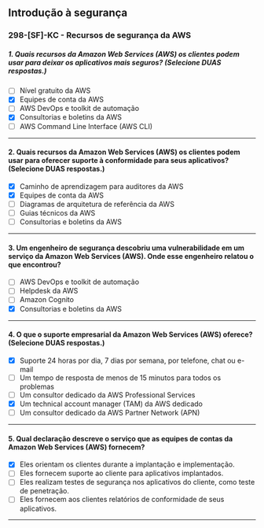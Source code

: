 ## Introdução à segurança

### 298-[SF]-KC - Recursos de segurança da AWS

##### 1. Quais recursos da Amazon Web Services (AWS) os clientes podem usar para deixar os aplicativos mais seguros? (Selecione DUAS respostas.)
- [ ] Nível gratuito da AWS
- [x] Equipes de conta da AWS
- [ ] AWS DevOps e toolkit de automação
- [x] Consultorias e boletins da AWS
- [ ] AWS Command Line Interface (AWS CLI)

***

#### 2. Quais recursos da Amazon Web Services (AWS) os clientes podem usar para oferecer suporte à conformidade para seus aplicativos? (Selecione DUAS respostas.)
- [x] Caminho de aprendizagem para auditores da AWS
- [x] Equipes de conta da AWS
- [ ] Diagramas de arquitetura de referência da AWS
- [ ] Guias técnicos da AWS
- [ ] Consultorias e boletins da AWS
 
***

#### 3. Um engenheiro de segurança descobriu uma vulnerabilidade em um serviço da Amazon Web Services (AWS). Onde esse engenheiro relatou o que encontrou?
- [ ] AWS DevOps e toolkit de automação
- [ ] Helpdesk da AWS
- [ ] Amazon Cognito
- [x] Consultorias e boletins da AWS

***

#### 4. O que o suporte empresarial da Amazon Web Services (AWS) oferece? (Selecione DUAS respostas.)
- [x] Suporte 24 horas por dia, 7 dias por semana, por telefone, chat ou e-mail
- [ ] Um tempo de resposta de menos de 15 minutos para todos os problemas
- [ ] Um consultor dedicado da AWS Professional Services
- [x] Um technical account manager (TAM) da AWS dedicado
- [ ] Um consultor dedicado da AWS Partner Network (APN)

***

#### 5. Qual declaração descreve o serviço que as equipes de contas da Amazon Web Services (AWS) fornecem?
- [x] Eles orientam os clientes durante a implantação e implementação.
- [ ] Eles fornecem suporte ao cliente para aplicativos implantados.
- [ ] Eles realizam testes de segurança nos aplicativos do cliente, como teste de penetração.
- [ ] Eles fornecem aos clientes relatórios de conformidade de seus aplicativos.

***
